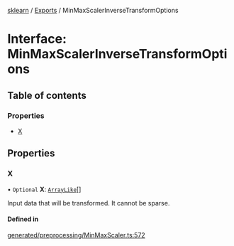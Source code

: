 [sklearn](../readme.md) / [Exports](../modules.md) / MinMaxScalerInverseTransformOptions

# Interface: MinMaxScalerInverseTransformOptions

## Table of contents

### Properties

- [X](MinMaxScalerInverseTransformOptions.md#x)

## Properties

### X

• `Optional` **X**: [`ArrayLike`](../modules.md#arraylike)[]

Input data that will be transformed. It cannot be sparse.

#### Defined in

[generated/preprocessing/MinMaxScaler.ts:572](https://github.com/transitive-bullshit/scikit-learn-ts/blob/367336a/packages/sklearn/src/generated/preprocessing/MinMaxScaler.ts#L572)
